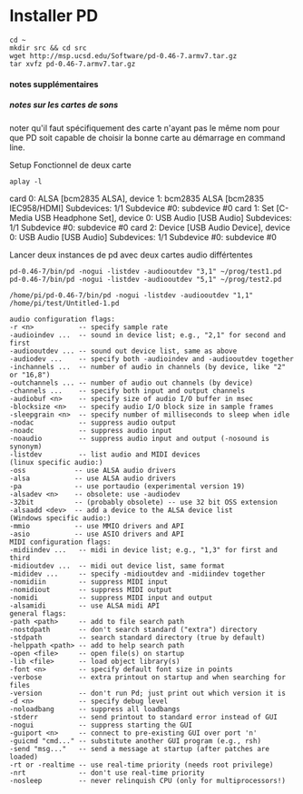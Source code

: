 # Installer PD

```
cd ~
mkdir src && cd src
wget http://msp.ucsd.edu/Software/pd-0.46-7.armv7.tar.gz
tar xvfz pd-0.46-7.armv7.tar.gz
```



#### notes supplémentaires

##### notes sur les cartes de sons
noter qu'il faut spécifiquement des carte n'ayant pas le même nom pour que PD soit capable de choisir la bonne carte au démarrage en command line.

Setup Fonctionnel de deux carte
```
aplay -l
```
card 0: ALSA [bcm2835 ALSA], device 1: bcm2835 ALSA [bcm2835 IEC958/HDMI] Subdevices: 1/1 Subdevice #0: subdevice #0
card 1: Set [C-Media USB Headphone Set], device 0: USB Audio [USB Audio] Subdevices: 1/1 Subdevice #0: subdevice #0
card 2: Device [USB Audio Device], device 0: USB Audio [USB Audio] Subdevices: 1/1 Subdevice #0: subdevice #0

Lancer deux instances de pd avec deux cartes audio différtentes
```
pd-0.46-7/bin/pd -nogui -listdev -audiooutdev "3,1" ~/prog/test1.pd
pd-0.46-7/bin/pd -nogui -listdev -audiooutdev "5,1" ~/prog/test2.pd
```




```
/home/pi/pd-0.46-7/bin/pd -nogui -listdev -audiooutdev "1,1" /home/pi/test/Untitled-1.pd
```





```
audio configuration flags:
-r <n>           -- specify sample rate
-audioindev ...  -- sound in device list; e.g., "2,1" for second and first
-audiooutdev ... -- sound out device list, same as above
-audiodev ...    -- specify both -audioindev and -audiooutdev together
-inchannels ...  -- number of audio in channels (by device, like "2" or "16,8")
-outchannels ... -- number of audio out channels (by device)
-channels ...    -- specify both input and output channels
-audiobuf <n>    -- specify size of audio I/O buffer in msec
-blocksize <n>   -- specify audio I/O block size in sample frames
-sleepgrain <n>  -- specify number of milliseconds to sleep when idle
-nodac           -- suppress audio output
-noadc           -- suppress audio input
-noaudio         -- suppress audio input and output (-nosound is synonym)
-listdev         -- list audio and MIDI devices
(linux specific audio:)
-oss            -- use ALSA audio drivers
-alsa           -- use ALSA audio drivers
-pa             -- use portaudio (experimental version 19)
-alsadev <n>    -- obsolete: use -audiodev
-32bit          -- (probably obsolete) -- use 32 bit OSS extension
-alsaadd <dev>  -- add a device to the ALSA device list
(Windows specific audio:)
-mmio           -- use MMIO drivers and API
-asio           -- use ASIO drivers and API
MIDI configuration flags:
-midiindev ...   -- midi in device list; e.g., "1,3" for first and third
-midioutdev ...  -- midi out device list, same format
-mididev ...     -- specify -midioutdev and -midiindev together
-nomidiin        -- suppress MIDI input
-nomidiout       -- suppress MIDI output
-nomidi          -- suppress MIDI input and output
-alsamidi        -- use ALSA midi API
general flags:
-path <path>     -- add to file search path
-nostdpath       -- don't search standard ("extra") directory
-stdpath         -- search standard directory (true by default)
-helppath <path> -- add to help search path
-open <file>     -- open file(s) on startup
-lib <file>      -- load object library(s)
-font <n>        -- specify default font size in points
-verbose         -- extra printout on startup and when searching for files
-version         -- don't run Pd; just print out which version it is
-d <n>           -- specify debug level
-noloadbang      -- suppress all loadbangs
-stderr          -- send printout to standard error instead of GUI
-nogui           -- suppress starting the GUI
-guiport <n>     -- connect to pre-existing GUI over port 'n'
-guicmd "cmd..." -- substitute another GUI program (e.g., rsh)
-send "msg..."   -- send a message at startup (after patches are loaded)
-rt or -realtime -- use real-time priority (needs root privilege)
-nrt             -- don't use real-time priority
-nosleep         -- never relinquish CPU (only for multiprocessors!)
```